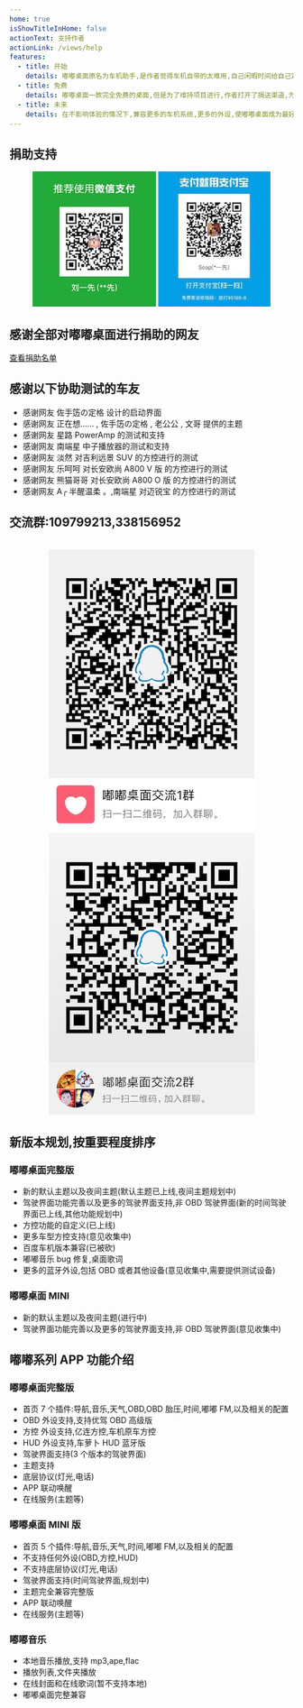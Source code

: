 ```yaml
---
home: true
isShowTitleInHome: false
actionText: 支持作者
actionLink: /views/help
features:
  - title: 开始
    details: 嘟嘟桌面原名为车机助手,是作者觉得车机自带的太难用,自己闲暇时间给自己定制(划重点)的车机桌面
  - title: 免费
    details: 嘟嘟桌面一款完全免费的桌面,但是为了维持项目进行,作者打开了捐送渠道,为了更好的分摊一下运营成本
  - title: 未来
    details: 在不影响体验的情况下,兼容更多的车机系统,更多的外设,使嘟嘟桌面成为最好用的车机桌面
---
```


## 捐助支持

<div align=center><img src="./img/juanzhu.jpg"/> <img src="./img/juanzhu2.jpeg"/></div>

## 感谢全部对嘟嘟桌面进行捐助的网友

[查看捐助名单](/views/other/捐送名单)

## 感谢以下协助测试的车友

- 感谢网友 佐手笾の定格 设计的启动界面
- 感谢网友 正在想...... , 佐手笾の定格 , 老公公 , 文哥 提供的主题
- 感谢网友 星路 PowerAmp 的测试和支持
- 感谢网友 南端星 中子播放器的测试和支持
- 感谢网友 淡然 对吉利远景 SUV 的方控进行的测试
- 感谢网友 乐呵呵 对长安欧尚 A800 V 版 的方控进行的测试
- 感谢网友 熊猫哥哥 对长安欧尚 A800 O 版 的方控进行的测试
- 感谢网友 A╭ 半醒温柔 。,南端星 对迈锐宝 的方控进行的测试

## 交流群:109799213,338156952

<br/>
<div align=center><img src="./img/qunqcode.jpg"/><img src="./img/qunqcode2.png"/></div>

## 新版本规划,按重要程度排序

### 嘟嘟桌面完整版

- 新的默认主题以及夜间主题(默认主题已上线,夜间主题规划中)
- 驾驶界面功能完善以及更多的驾驶界面支持,非 OBD 驾驶界面(新的时间驾驶界面已上线,其他功能规划中)
- 方控功能的自定义(已上线)
- 更多车型方控支持(意见收集中)
- 百度车机版本兼容(已被砍)
- 嘟嘟音乐 bug 修复,桌面歌词
- 更多的蓝牙外设,包括 OBD 或者其他设备(意见收集中,需要提供测试设备)

### 嘟嘟桌面 MINI

- 新的默认主题以及夜间主题(进行中)
- 驾驶界面功能完善以及更多的驾驶界面支持,非 OBD 驾驶界面(意见收集中)

## 嘟嘟系列 APP 功能介绍

### 嘟嘟桌面完整版

- 首页 7 个插件:导航,音乐,天气,OBD,OBD 胎压,时间,嘟嘟 FM,以及相关的配置
- OBD 外设支持,支持优驾 OBD 高级版
- 方控 外设支持,亿连方控,车机原车方控
- HUD 外设支持,车萝卜 HUD 蓝牙版
- 驾驶界面支持(3 个版本的驾驶界面)
- 主题支持
- 底层协议(灯光,电话)
- APP 联动唤醒
- 在线服务(主题等)

### 嘟嘟桌面 MINI 版

- 首页 5 个插件:导航,音乐,天气,时间,嘟嘟 FM,以及相关的配置
- 不支持任何外设(OBD,方控,HUD)
- 不支持底层协议(灯光,电话)
- 驾驶界面支持(时间驾驶界面,规划中)
- 主题完全兼容完整版
- APP 联动唤醒
- 在线服务(主题等)

### 嘟嘟音乐

- 本地音乐播放,支持 mp3,ape,flac
- 播放列表,文件夹播放
- 在线封面和在线歌词(暂不支持本地)
- 嘟嘟桌面完整兼容
